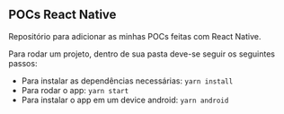 ## POCs React Native

Repositório para adicionar as minhas POCs feitas com React Native.

Para rodar um projeto, dentro de sua pasta deve-se seguir os seguintes passos:
- Para instalar as dependências necessárias: `yarn install`
- Para rodar o app: `yarn start`
- Para instalar o app em um device android: `yarn android`